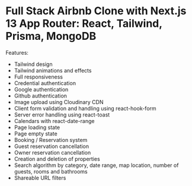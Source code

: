 # Full Stack Airbnb Clone with Next.js 13 App Router: React, Tailwind, Prisma, MongoDB


Features:

- Tailwind design
- Tailwind animations and effects
- Full responsiveness
- Credential authentication
- Google authentication
- Github authentication
- Image upload using Cloudinary CDN
- Client form validation and handling using react-hook-form
- Server error handling using react-toast
- Calendars with react-date-range
- Page loading state
- Page empty state
- Booking / Reservation system
- Guest reservation cancellation
- Owner reservation cancellation
- Creation and deletion of properties
- Search algorithm by category, date range, map location, number of guests, rooms and bathrooms
- Shareable URL filters
